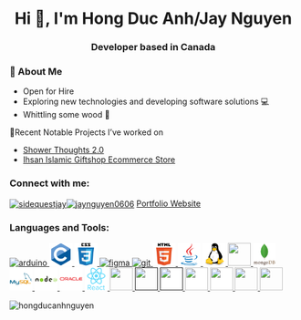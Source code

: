 <h1 align="center">Hi 👋, I'm Hong Duc Anh/Jay Nguyen</h1>
<h3 align="center"> Developer based in Canada</h3>

### 🤖 About Me

- Open for Hire
- Exploring new technologies and developing software solutions 💻
- Whittling some wood 🔪 



🔭Recent Notable Projects I’ve worked on 
- [Shower Thoughts 2.0](https://github.com/HongDucAnhNguyen/Shower-Thoughts-2.0)
- [Ihsan Islamic Giftshop Ecommerce Store](https://github.com/HongDucAnhNguyen/Ihsan-ecommerce)

<h3 align="left">Connect with me:</h3>
<p align="left">
<a href="https://instagram.com/sidequestjay" target="blank"><img align="center" src="https://raw.githubusercontent.com/rahuldkjain/github-profile-readme-generator/master/src/images/icons/Social/instagram.svg" alt="sidequestjay" height="30" width="30" /></a><a href="https://www.linkedin.com/in/jaynguyen0606/" target="blank"><img align="center" src="https://cdn.jsdelivr.net/gh/devicons/devicon/icons/linkedin/linkedin-original.svg" alt="jaynguyen0606" height="30" width="40" /></a>
 <a href="https://hongducanhng.onrender.com/" alt="Hong Duc Anh Nguyen">Portfolio Website</a>
</p>


<h3 align="left">Languages and Tools:</h3>
<p align="left"> <a href="https://www.arduino.cc/" target="_blank" rel="noreferrer"> <img src="https://cdn.worldvectorlogo.com/logos/arduino-1.svg" alt="arduino" width="40" height="40"/> </a> <a href="https://www.cprogramming.com/" target="_blank" rel="noreferrer"> <img src="https://raw.githubusercontent.com/devicons/devicon/master/icons/c/c-original.svg" alt="c" width="40" height="40"/> </a> <a href="https://www.w3schools.com/css/" target="_blank" rel="noreferrer"> 
  <img src="https://raw.githubusercontent.com/devicons/devicon/master/icons/css3/css3-original-wordmark.svg" alt="css3" width="40" height="40"/> </a> <a href="https://www.figma.com/" target="_blank" rel="noreferrer"> <a href="https://www.java.com" target="_blank" rel="noreferrer"> <img src="https://www.vectorlogo.zone/logos/figma/figma-icon.svg" alt="figma" width="40" height="40"/> </a> <a href="https://git-scm.com/" target="_blank" rel="noreferrer">
  <img src="https://www.vectorlogo.zone/logos/git-scm/git-scm-icon.svg" alt="git" width="40" height="40"/> </a><a href="https://www.w3.org/html/" target="_blank" rel="noreferrer">
  <img src="https://raw.githubusercontent.com/devicons/devicon/master/icons/html5/html5-original-wordmark.svg" alt="html5" width="40" height="40"/> </a><a href="https://www.java.com" target="_blank" rel="noreferrer"> <img src="https://raw.githubusercontent.com/devicons/devicon/master/icons/java/java-original.svg" alt="java" width="40" height="40"/> </a> <a href="https://www.linux.org/" target="_blank" rel="noreferrer"> <img src="https://raw.githubusercontent.com/devicons/devicon/master/icons/linux/linux-original.svg" alt="linux" width="40" height="40"/> </a>
  
  <a href="https://www.w3schools.com/javascript/" target="_blank" rel="noreferrer"> 
            <img width="40" height="40" src="https://cdn.jsdelivr.net/gh/devicons/devicon/icons/javascript/javascript-original.svg" />
           </a> <a href="https://www.mongodb.com/" target="_blank" rel="noreferrer"> <img src="https://raw.githubusercontent.com/devicons/devicon/master/icons/mongodb/mongodb-original-wordmark.svg" alt="mongodb" width="40" height="40"/> </a> <a href="https://www.mysql.com/" target="_blank" rel="noreferrer"> <img src="https://raw.githubusercontent.com/devicons/devicon/master/icons/mysql/mysql-original-wordmark.svg" alt="mysql" width="40" height="40"/> </a> <a href="https://nodejs.org" target="_blank" rel="noreferrer"> <img src="https://raw.githubusercontent.com/devicons/devicon/master/icons/nodejs/nodejs-original-wordmark.svg" alt="nodejs" width="40" height="40"/> </a> <a href="https://www.oracle.com/" target="_blank" rel="noreferrer"> <img src="https://raw.githubusercontent.com/devicons/devicon/master/icons/oracle/oracle-original.svg" alt="oracle" width="40" height="40"/> </a> <a href="https://reactjs.org/" target="_blank" rel="noreferrer"> <img src="https://raw.githubusercontent.com/devicons/devicon/master/icons/react/react-original-wordmark.svg" alt="react" width="40" height="40"/> </a> <a href="https://nextjs.org/docs/getting-started" target="_blank" rel="noreferrer"> 
            <img width="40" height="40" src="https://cdn.jsdelivr.net/gh/devicons/devicon/icons/nextjs/nextjs-original.svg" />
           </a> <a href="" target="_blank" rel="noreferrer"> 
            <img width="40" height="40" src="https://cdn.jsdelivr.net/gh/devicons/devicon/icons/express/express-original.svg" />
           </a> <a href="" target="_blank" rel="noreferrer"> 
            <img style="background-color:white;" width="40" height="40" src="https://cdn.jsdelivr.net/gh/devicons/devicon/icons/bash/bash-original.svg" />
           </a> <a href="https://redux.js.org/" target="_blank" rel="noreferrer"> 
            <img style="background-color:white;" width="40" height="40" src="https://cdn.jsdelivr.net/gh/devicons/devicon/icons/redux/redux-original.svg" />
           </a><a href="https://youtu.be/xvFZjo5PgG0" target="_blank" rel="noreferrer"> 
            <img style="background-color:white;" width="40" height="40" src="https://cdn.jsdelivr.net/gh/devicons/devicon/icons/threejs/threejs-original-wordmark.svg" />
           </a> <a href="https://www.lua.org/" target="_blank" rel="noreferrer"> 
            <img width="40" height="40" src="https://cdn.jsdelivr.net/gh/devicons/devicon/icons/lua/lua-original.svg" />
           </a> <a href="https://mui.com/" target="_blank" rel="noreferrer"> 
            <img width="40" height="40" src="https://cdn.jsdelivr.net/gh/devicons/devicon/icons/materialui/materialui-original.svg" />
           </a>
  
  
  </p>
<p><img align="center" src="https://readme-jokes.vercel.app/api" alt="hongducanhnguyen"/></p>

